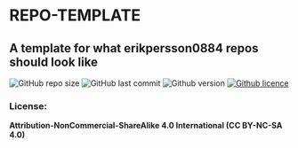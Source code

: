 # REPO-TEMPLATE
## A template for what erikpersson0884 repos should look like


![GitHub repo size](https://img.shields.io/github/repo-size/ErikPersson2003/README-TEMPLATE?color=blue&style=flat-square)
![GitHub last commit](https://img.shields.io/github/last-commit/erikpersson0884/README-TEMPLATE?color=darkgreen&style=flat-square)
![Github version](https://img.shields.io/badge/version-0.0.0-darkblue?style=flat-square)
<a href="https://creativecommons.org/licenses/by-nc-sa/4.0/">
  ![Github licence](https://img.shields.io/badge/licence-CC_BY_NC_SA_4.0-blueviolet?style=flat-square)
</a>




### License:
**Attribution-NonCommercial-ShareAlike 4.0 International (CC BY-NC-SA 4.0)**

